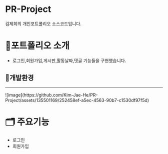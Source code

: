 # PR-Project

김제희의 개인포트폴리오 소스코드입니다.

# 📁포트폴리오 소개
* 로그인,회원가입,게시판,활동날짜,댓글 기능들을 구현했습니다.


## 🎈개발환경
<hr>
![image](https://github.com/Kim-Jae-He/PR-Project/assets/135501169/252458ef-a5ec-4563-90b7-c1530df97f5d)

# 🗂️ 주요기능
* 로그인
* 회원가입








